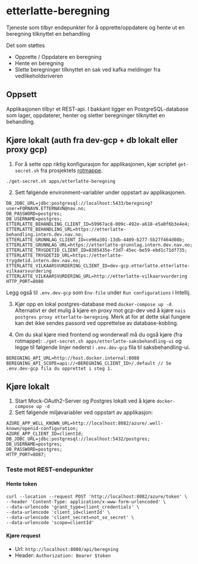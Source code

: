 # etterlatte-beregning

Tjeneste som tilbyr endepunkter for å opprette/oppdatere og hente ut en beregning tilknyttet en behandling

Det som støttes
- Opprette / Oppdatere en beregning
- Hente en beregning
- Slette beregninger tilknyttet en sak ved kafka meldinger fra vedlikeholdsriveren


## Oppsett

Applikasjonen tilbyr et REST-api. I bakkant ligger en PostgreSQL-database som lager, oppdaterer, henter og sletter 
beregninger tilknyttet en behandling.

## Kjøre lokalt (auth fra dev-gcp + db lokalt eller proxy gcp)
1. For å sette opp riktig konfigurasjon for applikasjonen, kjør scriptet `get-secret.sh` fra prosjektets [rotmappe](../..).
```
./get-secret.sh apps/etterlatte-beregning
```
2. Sett følgende environment-variabler under oppstart av applikasjonen.
```
DB_JDBC_URL=jdbc:postgresql://localhost:5433/beregning?user=FORNAVN.ETTERNAVN@nav.no;
DB_PASSWORD=postgres;
DB_USERNAME=postgres;
ETTERLATTE_BEHANDLING_CLIENT_ID=59967ac8-009c-492e-a618-e5a0f6b3e4e4;
ETTERLATTE_BEHANDLING_URL=https://etterlatte-behandling.intern.dev.nav.no;
ETTERLATTE_GRUNNLAG_CLIENT_ID=ce96a301-13db-4409-b277-5b27f464d08b;
ETTERLATTE_GRUNNLAG_URL=https://etterlatte-grunnlag.intern.dev.nav.no;
ETTERLATTE_TRYGDETID_CLIENT_ID=8385435e-f3d7-45ec-be59-ebd1c71df735;
ETTERLATTE_TRYGDETID_URL=https://etterlatte-trygdetid.intern.dev.nav.no;
ETTERLATTE_VILKAARSVURDERING_CLIENT_ID=dev-gcp.etterlatte.etterlatte-vilkaarsvurdering
ETTERLATTE_VILKAARSVURDERING_URL=http://etterlatte-vilkaarsvurdering
HTTP_PORT=8080
```
Legg også til `.env.dev-gcp` som `Env-file` under `Run configurations` i Intellij.

3. Kjør opp en lokal postgres-database med `docker-compose up -d`. Alternativt er det mulig å kjøre en proxy mot
   gcp-dev ved å kjøre `nais postgres proxy etterlatte-beregning`. Merk at for at dette skal fungere kan det ikke sendes
   passord ved opprettelse av database-kobling.

5. Om du skal kjøre med frontend og wonderwall må du også kjøre (fra rotmappe):
   `./get-secret.sh apps/etterlatte-saksbehandling-ui`
   og legge til følgende linjer nederst i `.env.dev-gcp` fila til saksbehandling-ui.
```
BEREGNING_API_URL=http://host.docker.internal:8088
BEREGNING_API_SCOPE=api://<BEREGNING_CLIENT_ID>/.default // Se .env.dev-gcp fila du opprettet i steg 1.
```

## Kjøre lokalt

1. Start Mock-OAuth2-Server og Postgres lokalt ved å kjøre `docker-compose up -d`
2. Sett følgende miljøvariabler ved oppstart av applikasjon:
```
AZURE_APP_WELL_KNOWN_URL=http://localhost:8082/azure/.well-known/openid-configuration;
AZURE_APP_CLIENT_ID=clientId;
DB_JDBC_URL=jdbc:postgresql://localhost:5432/postgres;
DB_USERNAME=postgres;
DB_PASSWORD=postgres;
HTTP_PORT=8087;
```

### Teste mot REST-endepunkter

#### Hente token
```
curl --location --request POST 'http://localhost:8082/azure/token' \
--header 'Content-Type: application/x-www-form-urlencoded' \
--data-urlencode 'grant_type=client_credentials' \
--data-urlencode 'client_id=clientId' \
--data-urlencode 'client_secret=not_so_secret' \
--data-urlencode 'scope=clientId'
```

#### Kjøre request
- Url: `http://localhost:8080/api/beregning`
- Header: `Authorization: Bearer $token`
